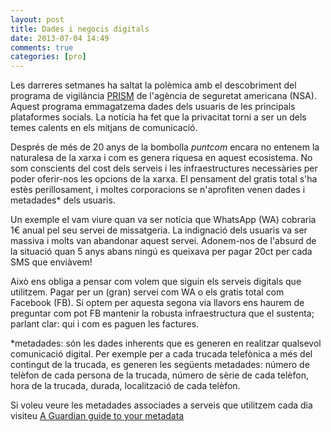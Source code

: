 ```yaml
---
layout: post
title: Dades i negocis digitals
date: 2013-07-04 14:49
comments: true
categories: [pro]
---
```

Les darreres setmanes ha saltat la polèmica amb el descobriment del programa de vigilància <a href="https://en.wikipedia.org/wiki/PRISM_(surveillance_program)">PRISM</a>  de l'agència de seguretat americana (NSA). Aquest programa emmagatzema dades dels usuaris de les principals plataformes socials. La notícia ha fet que la privacitat torni a ser un dels temes calents en els mitjans de comunicació.

Després de més de 20 anys de la bombolla *puntcom* encara no entenem la naturalesa de la xarxa i com es genera riquesa en aquest ecosistema. No som conscients del cost dels serveis i les infraestructures necessàries per poder oferir-nos les opcions de la xarxa. El pensament del gratis total s'ha estès perillosament, i moltes corporacions se n'aprofiten venen dades i metadades* dels usuaris.

Un exemple el vam viure quan va ser notícia que WhatsApp (WA) cobraria 1€ anual pel seu servei de missatgeria. La indignació dels usuaris va ser massiva i molts van abandonar aquest servei. Adonem-nos de l'absurd de la situació quan 5 anys abans ningú es queixava per pagar 20ct per cada SMS que enviàvem! 

Això ens obliga a pensar com volem que siguin els serveis digitals que utilitzem. Pagar per un (gran) servei com WA o els gratis total com Facebook (FB). Si optem per aquesta segona via llavors ens haurem de preguntar com pot FB mantenir la robusta infraestructura que el sustenta; parlant clar: qui i com es paguen les factures. 



*metadades: són les dades inherents que es generen en realitzar qualsevol comunicació digital. Per exemple per a cada trucada telefònica a més del contingut de la trucada, es generen les següents metadades: número de telèfon de cada persona de la trucada, número de sèrie de cada telèfon, hora de la trucada, durada, localització de cada telèfon. 

Si voleu veure les metadades associades a serveis que utilitzem cada dia visiteu  <a href="http://www.guardian.co.uk/technology/interactive/2013/jun/12/what-is-metadata-nsa-surveillance?CMP=twt_gu#meta=1111111">A Guardian guide to your metadata</a> 
